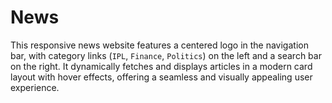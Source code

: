 # News
This responsive news website features a centered logo in the navigation bar, with category links (`IPL`, `Finance`, `Politics`) on the left and a search bar on the right. It dynamically fetches and displays articles in a modern card layout with hover effects, offering a seamless and visually appealing user experience.

